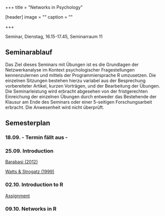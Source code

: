 +++
title = "Networks in Psychology"

[header]
image = ""
caption = ""

+++

<link rel="stylesheet" href="https://use.fontawesome.com/releases/v5.5.0/css/all.css" integrity="sha384-B4dIYHKNBt8Bc12p+WXckhzcICo0wtJAoU8YZTY5qE0Id1GSseTk6S+L3BlXeVIU" crossorigin="anonymous">



Seminar, Dienstag, 16.15-17.45, Seminarraum 11

## Seminarablauf

Das Ziel dieses Seminars mit Übungen ist es die Grundlagen der Netzwerkanalyse im Kontext psychologischer Fragestellungen kennenzulernen und mittels der Programmiersprache R umzusetzen. Die einzelnen Sitzungen bestehen hierzu variabel aus der Besprechung vorbereiteter Artikel, kurzen Vorträgen, und der Bearbeitung der Übungen. Die Seminarleistung wird erbracht abgesehen von der fristgerechten Einreichung der einzelnen Übungen durch entweder das Bestehende der Klausur am Ende des Seminars oder einer 5-seitigen Forschungsarbeit erbracht. Die Anwesenheit wird nicht überprüft.

## Semesterplan

### 18.09. - Termin fällt aus -

### 25.09. Introduction
<i class="far fa-file-alt"></i> [Barabasi (2012)](../../literature/Barabasi2012NetworkTakeover.pdf)

<i class="far fa-file-alt"></i> [Watts & Strogatz (1999)](../literature/WattsStrogatz1998CollectiveDynamicsSmallWorld.pdf)

### 02.10. Introduction to R



<i class="far fa-file-alt"></i> [Assignment](https://therbootcamp.github.io/BaselRBootcamp_2018July/_sessions/Objects/Objects_practical.html)

### 09.10. Networks in R
